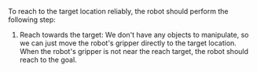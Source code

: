 To reach to the target location reliably, the robot should perform the following step:

1. Reach towards the target: We don't have any objects to manipulate, so we can just move the robot's gripper directly to the target location. When the robot's gripper is not near the reach target, the robot should reach to the goal.
